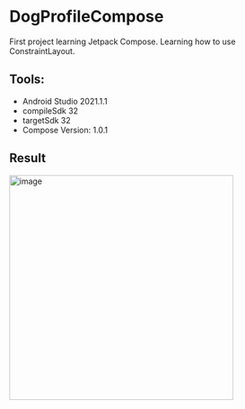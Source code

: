 # DogProfileCompose

First project learning Jetpack Compose.
Learning how to use ConstraintLayout.

## Tools:
- Android Studio 2021.1.1
- compileSdk 32
- targetSdk 32
- Compose Version: 1.0.1


## Result 
<img width="399" alt="image" src="https://user-images.githubusercontent.com/9984436/172878199-86ec17b2-aee5-4be8-9bca-c579e95cb47b.png">

